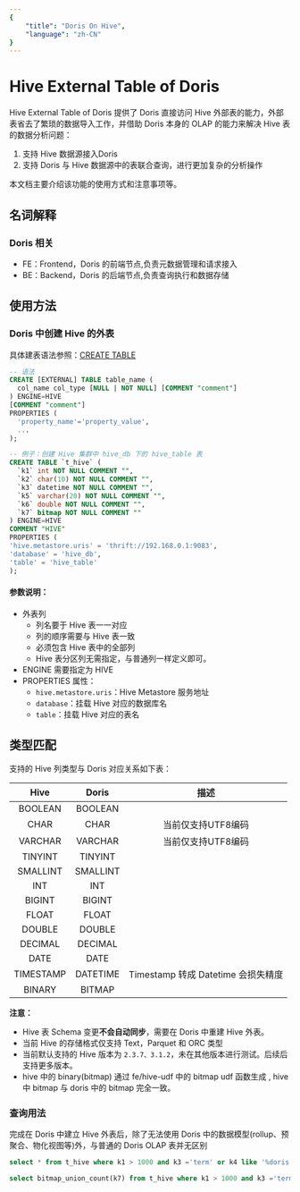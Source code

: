 ```yaml
---
{
    "title": "Doris On Hive",
    "language": "zh-CN"
}
---
```


<!-- 
Licensed to the Apache Software Foundation (ASF) under one
or more contributor license agreements.  See the NOTICE file
distributed with this work for additional information
regarding copyright ownership.  The ASF licenses this file
to you under the Apache License, Version 2.0 (the
"License"); you may not use this file except in compliance
with the License.  You may obtain a copy of the License at

  http://www.apache.org/licenses/LICENSE-2.0

Unless required by applicable law or agreed to in writing,
software distributed under the License is distributed on an
"AS IS" BASIS, WITHOUT WARRANTIES OR CONDITIONS OF ANY
KIND, either express or implied.  See the License for the
specific language governing permissions and limitations
under the License.
-->

# Hive External Table of Doris

Hive External Table of Doris 提供了 Doris 直接访问 Hive 外部表的能力，外部表省去了繁琐的数据导入工作，并借助 Doris 本身的 OLAP 的能力来解决 Hive 表的数据分析问题：

1. 支持 Hive 数据源接入Doris
2. 支持 Doris 与 Hive 数据源中的表联合查询，进行更加复杂的分析操作

本文档主要介绍该功能的使用方式和注意事项等。

## 名词解释

### Doris 相关

* FE：Frontend，Doris 的前端节点,负责元数据管理和请求接入
* BE：Backend，Doris 的后端节点,负责查询执行和数据存储

## 使用方法

### Doris 中创建 Hive 的外表

具体建表语法参照：[CREATE TABLE](../../sql-manual/sql-reference-v2/Data-Definition-Statements/Create/CREATE-TABLE.html)

```sql
-- 语法
CREATE [EXTERNAL] TABLE table_name (
  col_name col_type [NULL | NOT NULL] [COMMENT "comment"]
) ENGINE=HIVE
[COMMENT "comment"]
PROPERTIES (
  'property_name'='property_value',
  ...
);

-- 例子：创建 Hive 集群中 hive_db 下的 hive_table 表
CREATE TABLE `t_hive` (
  `k1` int NOT NULL COMMENT "",
  `k2` char(10) NOT NULL COMMENT "",
  `k3` datetime NOT NULL COMMENT "",
  `k5` varchar(20) NOT NULL COMMENT "",
  `k6` double NOT NULL COMMENT "",
  `k7` bitmap NOT NULL COMMENT ""
) ENGINE=HIVE
COMMENT "HIVE"
PROPERTIES (
'hive.metastore.uris' = 'thrift://192.168.0.1:9083',
'database' = 'hive_db',
'table' = 'hive_table'
);
```

#### 参数说明：

- 外表列
    - 列名要于 Hive 表一一对应
    - 列的顺序需要与 Hive 表一致
    - 必须包含 Hive 表中的全部列
    - Hive 表分区列无需指定，与普通列一样定义即可。
- ENGINE 需要指定为 HIVE
- PROPERTIES 属性：
    - `hive.metastore.uris`：Hive Metastore 服务地址
    - `database`：挂载 Hive 对应的数据库名
    - `table`：挂载 Hive 对应的表名

## 类型匹配

支持的 Hive 列类型与 Doris 对应关系如下表：

|  Hive  | Doris  |             描述              |
| :------: | :----: | :-------------------------------: |
|   BOOLEAN  | BOOLEAN  |                         |
|   CHAR   |  CHAR  |            当前仅支持UTF8编码            |
|   VARCHAR | VARCHAR |       当前仅支持UTF8编码       |
|   TINYINT   | TINYINT |  |
|   SMALLINT  | SMALLINT |  |
|   INT  | INT |  |
|   BIGINT  | BIGINT |  |
|   FLOAT   |  FLOAT  |                                   |
|   DOUBLE  | DOUBLE |  |
|   DECIMAL  | DECIMAL |  |
|   DATE   |  DATE  |                                   |
|   TIMESTAMP  | DATETIME | Timestamp 转成 Datetime 会损失精度 |
|  BINARY   |  BITMAP  |  |

**注意：**
- Hive 表 Schema 变更**不会自动同步**，需要在 Doris 中重建 Hive 外表。
- 当前 Hive 的存储格式仅支持 Text，Parquet 和 ORC 类型
- 当前默认支持的 Hive 版本为 `2.3.7、3.1.2`，未在其他版本进行测试。后续后支持更多版本。
- hive 中的 binary(bitmap) 通过 fe/hive-udf 中的 bitmap udf 函数生成 , hive 中 bitmap 与 doris 中的 bitmap 完全一致。

### 查询用法

完成在 Doris 中建立 Hive 外表后，除了无法使用 Doris 中的数据模型(rollup、预聚合、物化视图等)外，与普通的 Doris OLAP 表并无区别

```sql
select * from t_hive where k1 > 1000 and k3 ='term' or k4 like '%doris';

select bitmap_union_count(k7) from t_hive where k1 > 1000 and k3 ='term' or k4 like '%doris';
```



